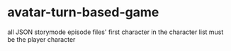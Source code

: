 # avatar-turn-based-game
all JSON storymode episode files' first character in the character list must be the player character

